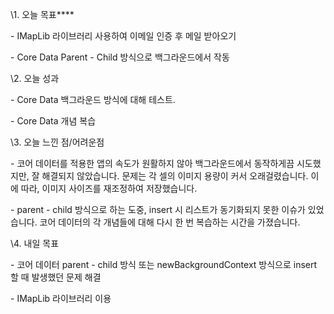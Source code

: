 

\1. 오늘 목표****

\- IMapLib 라이브러리 사용하여 이메일 인증 후 메일 받아오기

\- Core Data Parent - Child 방식으로 백그라운드에서 작동



\2. 오늘 성과

\- Core Data 백그라운드 방식에 대해 테스트.

\- Core Data 개념 복습



\3. 오늘 느낀 점/어려운점

\- 코어 데이터를 적용한 앱의 속도가 원활하지 않아 백그라운드에서 동작하게끔 시도했지만, 잘 해결되지 않았습니다. 문제는 각 셀의 이미지 용량이 커서 오래걸렸습니다. 이에 따라, 이미지 사이즈를 재조정하여 저장했습니다.

\- parent - child 방식으로 하는 도중, insert 시 리스트가 동기화되지 못한 이슈가 있었습니다. 코어 데이터의 각 개념들에 대해 다시 한 번 복습하는 시간을 가졌습니다.



\4. 내일 목표

\- 코어 데이터 parent - child 방식 또는 newBackgroundContext 방식으로 insert 할 때 발생했던 문제 해결

\- IMapLib 라이브러리 이용 